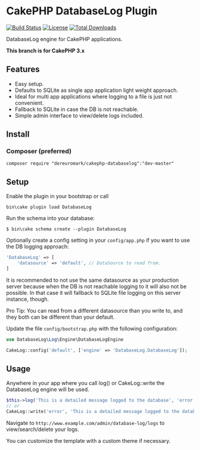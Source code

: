 #  CakePHP DatabaseLog Plugin

[![Build Status](https://api.travis-ci.org/dereuromark/CakePHP-DatabaseLog.png)](https://travis-ci.org/dereuromark/CakePHP-DatabaseLog)
[![License](https://poser.pugx.org/dereuromark/CakePHP-DatabaseLog/license.png)](https://packagist.org/packages/dereuromark/CakePHP-DatabaseLog)
[![Total Downloads](https://poser.pugx.org/dereuromark/CakePHP-DatabaseLog/d/total.png)](https://packagist.org/packages/dereuromark/CakePHP-DatabaseLog)

DatabaseLog engine for CakePHP applications.

**This branch is for CakePHP 3.x**

## Features

- Easy setup.
- Defaults to SQLite as single app application light weight approach.
- Ideal for multi app applications where logging to a file is just not convenient.
- Fallback to SQLite in case the DB is not reachable.
- Simple admin interface to view/delete logs included.

## Install

### Composer (preferred)
```
composer require "dereuromark/cakephp-databaselog":"dev-master"
```

## Setup
Enable the plugin in your bootstrap or call
```
bin\cake plugin load DatabaseLog
```

Run the schema into your database:

	$ bin\cake schema create --plugin DatabaseLog

Optionally create a config setting in your `config/app.php` if you want to use the DB logging approach:
```php
'DatabaseLog' => [
	'datasource' => 'default', // DataSource to read from.
]
```
It is recommended to not use the same datasource as your production server because when the DB is not reachable logging to it will
also not be possible. In that case it will fallback to SQLite file logging on this server instance, though.

Pro Tip: You can read from a different datasource than you write to, and they both can be different than your default.

Update the file `config/bootstrap.php` with the following configuration:
```php
use DatabaseLog\Log\Engine\DatabaseLogEngine

CakeLog::config('default', ['engine' => 'DatabaseLog.DatabaseLog']);
```

## Usage

Anywhere in your app where you call log() or CakeLog::write the DatabaseLog engine will be used.
```php
$this->log('This is a detailed message logged to the database', 'error');
// or
CakeLog::write('error', 'This is a detailed message logged to the database');
```

Navigate to `http://www.example.com/admin/database-log/logs` to view/search/delete your logs.

You can customize the template with a custom theme if necessary.
